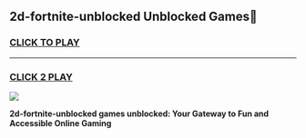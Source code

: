 
## 2d-fortnite-unblocked Unblocked Games👋
<h3>
<a href="https://news.freeplayer.one?title=2d-fortnite-unblocked&ref=16F">CLICK TO PLAY</a></h3>
<hr>

<h3>
<a href="https://news.freeplayer.one?title=2d-fortnite-unblocked&ref=16F">CLICK 2 PLAY</a>
  
</h3>

<a href="https://news.freeplayer.one?title=2d-fortnite-unblocked&ref=16F/"><img src="https://clearcache.store/games.png"></a>


**2d-fortnite-unblocked games unblocked: Your Gateway to Fun and Accessible Online Gaming**
